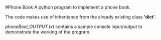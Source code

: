 #Phone Book
A python program to implement a phone book.

The code makes use of inheritance from the already existing class **'dict'**.

*phoneBool_OUTPUT.txt* contains a sample console input/output to demonstrate the working of the program.